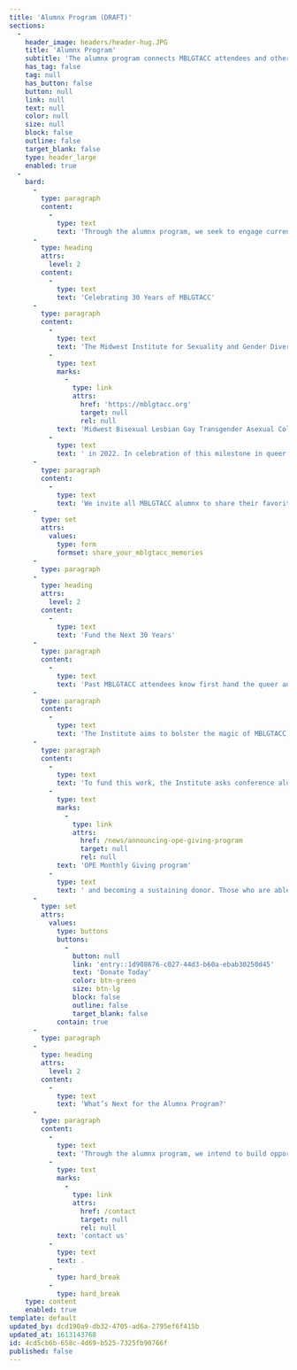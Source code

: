 ```yaml
---
title: 'Alumnx Program (DRAFT)'
sections:
  -
    header_image: headers/header-hug.JPG
    title: 'Alumnx Program'
    subtitle: 'The alumnx program connects MBLGTACC attendees and other Institute program participants to facilitate relationship and coalition building across the region and provide opportunities to continue the conversations started at Institute programs.'
    has_tag: false
    tag: null
    has_button: false
    button: null
    link: null
    text: null
    color: null
    size: null
    block: false
    outline: false
    target_blank: false
    type: header_large
    enabled: true
  -
    bard:
      -
        type: paragraph
        content:
          -
            type: text
            text: 'Through the alumnx program, we seek to engage current and former students, higher education professionals, and community members who have previously attended an Institute program with the ongoing work of the Institute and the larger queer and trans movement across the Midwest. The program promotes intergenerational strategy and story sharing, enabling future movement leaders to understand past tactics and emerging tactics to be widely shared across generations.'
      -
        type: heading
        attrs:
          level: 2
        content:
          -
            type: text
            text: 'Celebrating 30 Years of MBLGTACC'
      -
        type: paragraph
        content:
          -
            type: text
            text: 'The Midwest Institute for Sexuality and Gender Diversity looks forward to the 30th annual '
          -
            type: text
            marks:
              -
                type: link
                attrs:
                  href: 'https://mblgtacc.org'
                  target: null
                  rel: null
            text: 'Midwest Bisexual Lesbian Gay Transgender Asexual College Conference'
          -
            type: text
            text: ' in 2022. In celebration of this milestone in queer and trans community building, education, and empowerment, we hope to gather stories, reflections, and memories of MBLGTACC across its three-decade history.'
      -
        type: paragraph
        content:
          -
            type: text
            text: 'We invite all MBLGTACC alumnx to share their favorite memories, stories, and photos to be compiled in a mixed-media celebration. Your memories may be shared leading up to and during the 30th annual MBLGTACC.'
      -
        type: set
        attrs:
          values:
            type: form
            formset: share_your_mblgtacc_memories
      -
        type: paragraph
      -
        type: heading
        attrs:
          level: 2
        content:
          -
            type: text
            text: 'Fund the Next 30 Years'
      -
        type: paragraph
        content:
          -
            type: text
            text: 'Past MBLGTACC attendees know first hand the queer and trans joy experienced at the annual conference. The community and coalitions built at MBLGTACC have the power to transform the region and create a future where all queer and trans people are embraced and affirmed.'
      -
        type: paragraph
        content:
          -
            type: text
            text: 'The Institute aims to bolster the magic of MBLGTACC, capture the skills and knowledge promoted during the conference, and amplify it to those who may have limited access to the conference, college, and/or queer and trans spaces.'
      -
        type: paragraph
        content:
          -
            type: text
            text: 'To fund this work, the Institute asks conference alumnx to endow the next 30 years of MBLGTACC and Institute programs by joining the '
          -
            type: text
            marks:
              -
                type: link
                attrs:
                  href: /news/announcing-ope-giving-program
                  target: null
                  rel: null
            text: 'OPE Monthly Giving program'
          -
            type: text
            text: ' and becoming a sustaining donor. Those who are able to give are challenged to give $30 for 30. A $30 monthly recurring donation will help position the Institute and MBLGTACC to continue providing transformative experiences for queer and trans students for at least 30 years to come.'
      -
        type: set
        attrs:
          values:
            type: buttons
            buttons:
              -
                button: null
                link: 'entry::1d908676-c027-44d3-b60a-ebab30250d45'
                text: 'Donate Today'
                color: btn-green
                size: btn-lg
                block: false
                outline: false
                target_blank: false
            contain: true
      -
        type: paragraph
      -
        type: heading
        attrs:
          level: 2
        content:
          -
            type: text
            text: 'What’s Next for the Alumnx Program?'
      -
        type: paragraph
        content:
          -
            type: text
            text: 'Through the alumnx program, we intend to build opportunities to strengthen relationships formed through Institute programs and connect queer and trans people across generations. To share ideas about the next steps of the program, please '
          -
            type: text
            marks:
              -
                type: link
                attrs:
                  href: /contact
                  target: null
                  rel: null
            text: 'contact us'
          -
            type: text
            text: .
          -
            type: hard_break
          -
            type: hard_break
    type: content
    enabled: true
template: default
updated_by: dcd190a9-db32-4705-ad6a-2795ef6f415b
updated_at: 1613143768
id: 4cd5cb6b-658c-4d69-b525-7325fb90766f
published: false
---
```

